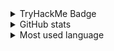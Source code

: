 <details>
  <summary>TryHackMe Badge</summary>
  <br>
  <img src="https://tryhackme-badges.s3.amazonaws.com/Pixailz.png" alt="TryHackMe">
</details>
<details>
  <summary>GitHub stats</summary>
  <br>
  <img src="https://github-readme-stats.vercel.app/api?username=Pixailz&theme=chartreuse-dark&show_icons=true">
</details>
<details>
  <summary>Most used language</summary>
  <br>
  <img src="https://github-readme-stats.vercel.app/api/top-langs/?username=Pixailz&theme=chartreuse-dark&layout=compact&langs_count=10">
</details>
